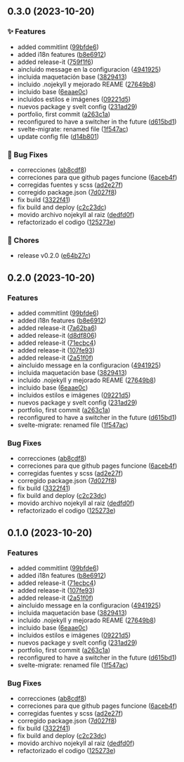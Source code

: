 

## 0.3.0 (2023-10-20)


### ✨ Features

* added commitlint ([99bfde6](https://github.com/srioboo/srioboo.github.io/commit/99bfde667cb6d13c57eb49977d7e2b80d8c090bd))
* added i18n features ([b8e6912](https://github.com/srioboo/srioboo.github.io/commit/b8e6912d1cd8b470c2d61ced4bf2992248e2832f))
* added release-it ([759f1f6](https://github.com/srioboo/srioboo.github.io/commit/759f1f6828d668fbfb584b24af698bb83dee8a19))
* aincluido message en la configuracion ([4941925](https://github.com/srioboo/srioboo.github.io/commit/4941925d2a983d671aa7d4d446e28836a5c14a03))
* incluida maquetación base ([3829413](https://github.com/srioboo/srioboo.github.io/commit/3829413cfe9ed46c56fb943fcb5bf96efef2b062))
* incluido .nojekyll y mejorado REAME ([27649b8](https://github.com/srioboo/srioboo.github.io/commit/27649b895523d652bfca1b6ecefbcef100887707))
* incluido base ([6eaae0c](https://github.com/srioboo/srioboo.github.io/commit/6eaae0c8cd91212501a5b1e7fcf8141f9a554cdc))
* incluidos estilos e imágenes ([09221d5](https://github.com/srioboo/srioboo.github.io/commit/09221d537537671963e7aa6a3e5279f5f2390579))
* nuevos package y svelt config ([231ad29](https://github.com/srioboo/srioboo.github.io/commit/231ad29a52d4adc1acca05b10c6576c0472e57aa))
* portfolio, first commit ([a263c1a](https://github.com/srioboo/srioboo.github.io/commit/a263c1a6d065f8c092d810a0381b8a5fb08ccfe8))
* reconfigured to have a switcher in the future ([d615bd1](https://github.com/srioboo/srioboo.github.io/commit/d615bd179822d7885e266afc6d34435b93e66e70))
* svelte-migrate: renamed file ([1f547ac](https://github.com/srioboo/srioboo.github.io/commit/1f547ac619521681d872efd2c45ecf9b629bfda9))
* update config file ([d14b801](https://github.com/srioboo/srioboo.github.io/commit/d14b8013fd25a5de6c1826f02b90afbdaf39f6ca))


### 🐛 Bug Fixes

* correcciones ([ab8cdf8](https://github.com/srioboo/srioboo.github.io/commit/ab8cdf83639d10129582da474b091626d835ec0f))
* correciones para que github pages funcione ([6aceb4f](https://github.com/srioboo/srioboo.github.io/commit/6aceb4ffcddcbc9018ec24f8ec9c324086302a8a))
* corregidas fuentes y scss ([ad2e27f](https://github.com/srioboo/srioboo.github.io/commit/ad2e27fe3fb629dad102a4adb5b6baf2d7252f5c))
* corregido package.json ([7d027f8](https://github.com/srioboo/srioboo.github.io/commit/7d027f825cc880376f85446dcaac74d53f9fdac0))
* fix build ([3322f41](https://github.com/srioboo/srioboo.github.io/commit/3322f41af58d71b3099db796272548d5602b8471))
* fix build and deploy ([c2c23dc](https://github.com/srioboo/srioboo.github.io/commit/c2c23dccaef04537006b4b2e55404183d78b7b6a))
* movido archivo nojekyll al raiz ([dedfd0f](https://github.com/srioboo/srioboo.github.io/commit/dedfd0fcd110f9b083847096d6ff03a5ce652f12))
* refactorizado el codigo ([125273e](https://github.com/srioboo/srioboo.github.io/commit/125273e8562d07daf750e7f96cd6e865a6f3eee8))


### 🚚 Chores

* release v0.2.0 ([e64b27c](https://github.com/srioboo/srioboo.github.io/commit/e64b27ca6f0e5b9882baa1673be911353d0bedbf))

## 0.2.0 (2023-10-20)


### Features

* added commitlint ([99bfde6](https://github.com/srioboo/srioboo.github.io/commit/99bfde667cb6d13c57eb49977d7e2b80d8c090bd))
* added i18n features ([b8e6912](https://github.com/srioboo/srioboo.github.io/commit/b8e6912d1cd8b470c2d61ced4bf2992248e2832f))
* added release-it ([7a62ba6](https://github.com/srioboo/srioboo.github.io/commit/7a62ba63913e3722cb3c14ea9c4b5495d0ac1617))
* added release-it ([d8df806](https://github.com/srioboo/srioboo.github.io/commit/d8df8062bf8b42d78ad5955161ba698222dd4bff))
* added release-it ([71ecbc4](https://github.com/srioboo/srioboo.github.io/commit/71ecbc475b50e61344f26ae6b3bc599364a9c5ce))
* added release-it ([107fe93](https://github.com/srioboo/srioboo.github.io/commit/107fe9392bf2fda2c95bd10f6cad6b65a4f45703))
* added release-it ([2a51f0f](https://github.com/srioboo/srioboo.github.io/commit/2a51f0f67b8b174ec621f4183a4e2257a55f290b))
* aincluido message en la configuracion ([4941925](https://github.com/srioboo/srioboo.github.io/commit/4941925d2a983d671aa7d4d446e28836a5c14a03))
* incluida maquetación base ([3829413](https://github.com/srioboo/srioboo.github.io/commit/3829413cfe9ed46c56fb943fcb5bf96efef2b062))
* incluido .nojekyll y mejorado REAME ([27649b8](https://github.com/srioboo/srioboo.github.io/commit/27649b895523d652bfca1b6ecefbcef100887707))
* incluido base ([6eaae0c](https://github.com/srioboo/srioboo.github.io/commit/6eaae0c8cd91212501a5b1e7fcf8141f9a554cdc))
* incluidos estilos e imágenes ([09221d5](https://github.com/srioboo/srioboo.github.io/commit/09221d537537671963e7aa6a3e5279f5f2390579))
* nuevos package y svelt config ([231ad29](https://github.com/srioboo/srioboo.github.io/commit/231ad29a52d4adc1acca05b10c6576c0472e57aa))
* portfolio, first commit ([a263c1a](https://github.com/srioboo/srioboo.github.io/commit/a263c1a6d065f8c092d810a0381b8a5fb08ccfe8))
* reconfigured to have a switcher in the future ([d615bd1](https://github.com/srioboo/srioboo.github.io/commit/d615bd179822d7885e266afc6d34435b93e66e70))
* svelte-migrate: renamed file ([1f547ac](https://github.com/srioboo/srioboo.github.io/commit/1f547ac619521681d872efd2c45ecf9b629bfda9))


### Bug Fixes

* correcciones ([ab8cdf8](https://github.com/srioboo/srioboo.github.io/commit/ab8cdf83639d10129582da474b091626d835ec0f))
* correciones para que github pages funcione ([6aceb4f](https://github.com/srioboo/srioboo.github.io/commit/6aceb4ffcddcbc9018ec24f8ec9c324086302a8a))
* corregidas fuentes y scss ([ad2e27f](https://github.com/srioboo/srioboo.github.io/commit/ad2e27fe3fb629dad102a4adb5b6baf2d7252f5c))
* corregido package.json ([7d027f8](https://github.com/srioboo/srioboo.github.io/commit/7d027f825cc880376f85446dcaac74d53f9fdac0))
* fix build ([3322f41](https://github.com/srioboo/srioboo.github.io/commit/3322f41af58d71b3099db796272548d5602b8471))
* fix build and deploy ([c2c23dc](https://github.com/srioboo/srioboo.github.io/commit/c2c23dccaef04537006b4b2e55404183d78b7b6a))
* movido archivo nojekyll al raiz ([dedfd0f](https://github.com/srioboo/srioboo.github.io/commit/dedfd0fcd110f9b083847096d6ff03a5ce652f12))
* refactorizado el codigo ([125273e](https://github.com/srioboo/srioboo.github.io/commit/125273e8562d07daf750e7f96cd6e865a6f3eee8))

## 0.1.0 (2023-10-20)


### Features

* added commitlint ([99bfde6](https://github.com/srioboo/srioboo.github.io/commit/99bfde667cb6d13c57eb49977d7e2b80d8c090bd))
* added i18n features ([b8e6912](https://github.com/srioboo/srioboo.github.io/commit/b8e6912d1cd8b470c2d61ced4bf2992248e2832f))
* added release-it ([71ecbc4](https://github.com/srioboo/srioboo.github.io/commit/71ecbc475b50e61344f26ae6b3bc599364a9c5ce))
* added release-it ([107fe93](https://github.com/srioboo/srioboo.github.io/commit/107fe9392bf2fda2c95bd10f6cad6b65a4f45703))
* added release-it ([2a51f0f](https://github.com/srioboo/srioboo.github.io/commit/2a51f0f67b8b174ec621f4183a4e2257a55f290b))
* aincluido message en la configuracion ([4941925](https://github.com/srioboo/srioboo.github.io/commit/4941925d2a983d671aa7d4d446e28836a5c14a03))
* incluida maquetación base ([3829413](https://github.com/srioboo/srioboo.github.io/commit/3829413cfe9ed46c56fb943fcb5bf96efef2b062))
* incluido .nojekyll y mejorado REAME ([27649b8](https://github.com/srioboo/srioboo.github.io/commit/27649b895523d652bfca1b6ecefbcef100887707))
* incluido base ([6eaae0c](https://github.com/srioboo/srioboo.github.io/commit/6eaae0c8cd91212501a5b1e7fcf8141f9a554cdc))
* incluidos estilos e imágenes ([09221d5](https://github.com/srioboo/srioboo.github.io/commit/09221d537537671963e7aa6a3e5279f5f2390579))
* nuevos package y svelt config ([231ad29](https://github.com/srioboo/srioboo.github.io/commit/231ad29a52d4adc1acca05b10c6576c0472e57aa))
* portfolio, first commit ([a263c1a](https://github.com/srioboo/srioboo.github.io/commit/a263c1a6d065f8c092d810a0381b8a5fb08ccfe8))
* reconfigured to have a switcher in the future ([d615bd1](https://github.com/srioboo/srioboo.github.io/commit/d615bd179822d7885e266afc6d34435b93e66e70))
* svelte-migrate: renamed file ([1f547ac](https://github.com/srioboo/srioboo.github.io/commit/1f547ac619521681d872efd2c45ecf9b629bfda9))


### Bug Fixes

* correcciones ([ab8cdf8](https://github.com/srioboo/srioboo.github.io/commit/ab8cdf83639d10129582da474b091626d835ec0f))
* correciones para que github pages funcione ([6aceb4f](https://github.com/srioboo/srioboo.github.io/commit/6aceb4ffcddcbc9018ec24f8ec9c324086302a8a))
* corregidas fuentes y scss ([ad2e27f](https://github.com/srioboo/srioboo.github.io/commit/ad2e27fe3fb629dad102a4adb5b6baf2d7252f5c))
* corregido package.json ([7d027f8](https://github.com/srioboo/srioboo.github.io/commit/7d027f825cc880376f85446dcaac74d53f9fdac0))
* fix build ([3322f41](https://github.com/srioboo/srioboo.github.io/commit/3322f41af58d71b3099db796272548d5602b8471))
* fix build and deploy ([c2c23dc](https://github.com/srioboo/srioboo.github.io/commit/c2c23dccaef04537006b4b2e55404183d78b7b6a))
* movido archivo nojekyll al raiz ([dedfd0f](https://github.com/srioboo/srioboo.github.io/commit/dedfd0fcd110f9b083847096d6ff03a5ce652f12))
* refactorizado el codigo ([125273e](https://github.com/srioboo/srioboo.github.io/commit/125273e8562d07daf750e7f96cd6e865a6f3eee8))